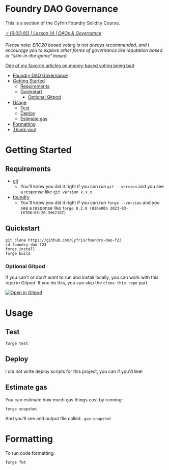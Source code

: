 # Foundry DAO Governance

This is a section of the Cyfrin Foundry Solidity Course.

_[⭐️ (6:05:45) | Lesson 14 | DAOs & Governance](https://www.youtube.com/watch?v=wUjYK5gwNZs&t=21945s)_

_Please note: ERC20 based voting is not always recommended, and I encourage you to explore other forms of governance like reputation based or "skin-in-the-game" based._

[One of my favorite articles on money-based voting being bad](https://vitalik.ca/general/2018/03/28/plutocracy.html)

- [Foundry DAO Governance](#foundry-dao-governance)
- [Getting Started](#getting-started)
  - [Requirements](#requirements)
  - [Quickstart](#quickstart)
    - [Optional Gitpod](#optional-gitpod)
- [Usage](#usage)
  - [Test](#test)
  - [Deploy](#deploy)
  - [Estimate gas](#estimate-gas)
- [Formatting](#formatting)
- [Thank you!](#thank-you)

# Getting Started

## Requirements

- [git](https://git-scm.com/book/en/v2/Getting-Started-Installing-Git)
  - You'll know you did it right if you can run `git --version` and you see a response like `git version x.x.x`
- [foundry](https://getfoundry.sh/)
  - You'll know you did it right if you can run `forge --version` and you see a response like `forge 0.2.0 (816e00b 2023-03-16T00:05:26.396218Z)`

## Quickstart

```
git clone https://github.com/Cyfrin/foundry-dao-f23
cd foundry-dao-f23
forge install
forge build
```

### Optional Gitpod

If you can't or don't want to run and install locally, you can work with this repo in Gitpod. If you do this, you can skip the `clone this repo` part.

[![Open in Gitpod](https://gitpod.io/button/open-in-gitpod.svg)](https://gitpod.io/#github.com/PatrickAlphaC/foundry-dao-f23)

# Usage

## Test

```
forge test
```

## Deploy

I did not write deploy scripts for this project, you can if you'd like!

## Estimate gas

You can estimate how much gas things cost by running:

```
forge snapshot
```

And you'll see and output file called `.gas-snapshot`

# Formatting

To run code formatting:

```
forge fmt
```

